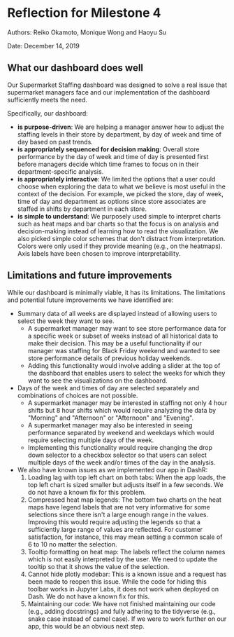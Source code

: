 # Reflection for Milestone 4

Authors: Reiko Okamoto, Monique Wong and Haoyu Su

Date: December 14, 2019

## What our dashboard does well
Our Supermarket Staffing dashboard was designed to solve a real issue that supermarket managers face and our implementation of the dashboard sufficiently meets the need. 

Specifically, our dashboard:

* **is purpose-driven**: We are helping a manager answer how to adjust the staffing levels in their store by department, by day of week and time of day based on past trends.
* **is appropriately sequenced for decision making**: Overall store performance by the day of week and time of day is presented first before managers decide which time frames to focus on in their department-specific analysis. 
* **is appropriately interactive**: We limited the options that a user could choose when exploring the data to what we believe is most useful in the context of the decision. For example, we picked the store, day of week, time of day and department as options since store associates are staffed in shifts by department in each store.
* **is simple to understand**: We purposely used simple to interpret charts such as heat maps and bar charts so that the focus is on analysis and decision-making instead of learning how to read the visualization. We also picked simple color schemes that don't distract from interpretation. Colors were only used if they provide meaning (e.g., on the heatmaps). Axis labels have been chosen to improve interpretability.
  
## Limitations and future improvements

While our dashboard is minimally viable, it has its limitations. The limitations and potential future improvements we have identified are:

* Summary data of all weeks are displayed instead of allowing users to select the week they want to see.
  * A supermarket manager may want to see store performance data for a specific week or subset of weeks instead of all historical data to make their decision. This may be a useful functionality if our manager was staffing for Black Friday weekend and wanted to see store performance details of previous holiday weekends.
  * Adding this functionality would involve adding a slider at the top of the dashboard that enables users to select the weeks for which they want to see the visualizations on the dashboard.
* Days of the week and times of day are selected separately and combinations of choices are not possible.
  * A supermarket manager may be interested in staffing not only 4 hour shifts but 8 hour shifts which would require analyzing the data by "Morning" and "Afternoon" or "Afternoon" and "Evening".
  * A supermarket manager may also be interested in seeing performance separated by weekend and weekdays which would require selecting multiple days of the week.
  * Implementing this functionality would require changing the drop down selector to a checkbox selector so that users can select multiple days of the week and/or times of the day in the analysis.
* We also have known issues as we implemented our app in DashR:
  1. Loading lag with top left chart on both tabs: When the app loads, the top left chart is sized smaller but adjusts itself in a few seconds. We do not have a known fix for this problem. 
  2. Compressed heat map legends: The bottom two charts on the heat maps have legend labels that are not very informative for some selections since there isn't a large enough range in the values. Improving this would require adjusting the legends so that a sufficiently large range of values are reflected. For customer satisfaction, for instance, this may mean setting a common scale of 6 to 10 no matter the selection. 
  3. Tooltip formatting on heat map: The labels reflect the column names which is not easily interpreted by the user. We need to update the tooltip so that it shows the value of the selection. 
  4. Cannot hide plotly modebar: This is a known issue and a request has been made to reopen this issue. While the code for hiding this toolbar works in Jupyter Labs, it does not work when deployed on Dash. We do not have a known fix for this. 
  5. Maintaining our code: We have not finished maintaining our code (e.g., adding docstrings) and fully adhering to the tidyverse (e.g., snake case instead of camel case). If we were to work further on our app, this would be an obvious next step. 
